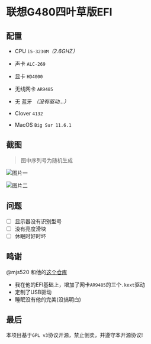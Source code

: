 # 联想G480四叶草版EFI

## 配置
- CPU `i5-3230M`*（2.6GHZ）*

- 声卡 `ALC-269`

- 显卡 `HD4000`

- 无线网卡 `AR9485`

- 无 蓝牙 *（没有驱动...）*

- Clover `4132`

- MacOS `Big Sur 11.6.1`

## 截图
> 图中序列号为随机生成

![图片一](https://github.com/worrix64/G480-EFI/blob/main/%E6%88%AA%E5%B1%8F2022-01-13%20%E4%B8%8B%E5%8D%884.30.00.png?raw=true)

![图片二](https://github.com/worrix64/G480-EFI/blob/main/%E6%88%AA%E5%B1%8F2022-01-13%20%E4%B8%8B%E5%8D%884.31.15.png?raw=true)

## 问题
- [ ] 显示器没有识别型号
- [ ] 没有亮度滑块
- [ ] 休眠时好时坏

## 鸣谢

@mjs520 和他的[这个仓库](https://github.com/mjs520/Lenovo-G480)
  
- 我在他的EFI基础上，增加了网卡`AR9485`的三个`.kext`驱动
- 定制了USB驱动
- 睡眠没有他的完美(没搞明白)

## 最后
本项目基于`GPL v3`协议开源，禁止倒卖，并遵守本开源协议!
